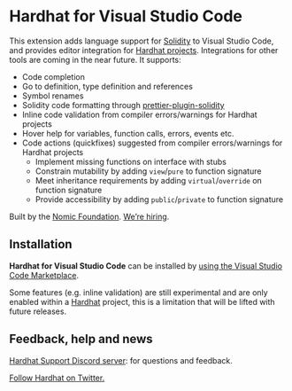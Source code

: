 # Hardhat for Visual Studio Code

This extension adds language support for [Solidity](https://soliditylang.org/) to Visual Studio Code, and provides editor integration for [Hardhat projects](https://hardhat.org/). Integrations for other tools are coming in the near future. It supports:

- Code completion
- Go to definition, type definition and references
- Symbol renames
- Solidity code formatting through [prettier-plugin-solidity](https://github.com/prettier-solidity/prettier-plugin-solidity)
- Inline code validation from compiler errors/warnings for Hardhat projects
- Hover help for variables, function calls, errors, events etc.
- Code actions (quickfixes) suggested from compiler errors/warnings for Hardhat projects
  - Implement missing functions on interface with stubs
  - Constrain mutability by adding `view`/`pure` to function signature
  - Meet inheritance requirements by adding `virtual`/`override` on function signature
  - Provide accessibility by adding `public`/`private` to function signature

Built by the [Nomic Foundation](https://nomic.foundation/). [We’re hiring](https://nomic.foundation/hiring).

## Installation

**Hardhat for Visual Studio Code** can be installed by [using the Visual Studio Code Marketplace](https://marketplace.visualstudio.com/items?itemName=NomicFoundation.hardhat-solidity).

Some features (e.g. inline validation) are still experimental and are only enabled within a [Hardhat](https://hardhat.org/) project, this is a limitation that will be lifted with future releases.

## Feedback, help and news

[Hardhat Support Discord server](https://hardhat.org/discord): for questions and feedback.

[Follow Hardhat on Twitter.](https://twitter.com/HardhatHQ)
